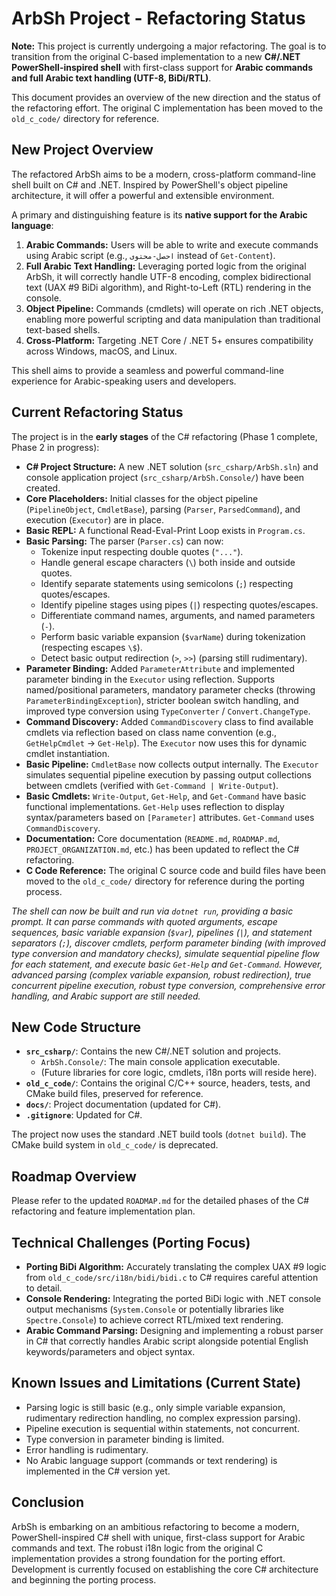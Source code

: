 # ArbSh Project - Refactoring Status

**Note:** This project is currently undergoing a major refactoring. The goal is to transition from the original C-based implementation to a new **C#/.NET PowerShell-inspired shell** with first-class support for **Arabic commands and full Arabic text handling (UTF-8, BiDi/RTL)**.

This document provides an overview of the new direction and the status of the refactoring effort. The original C implementation has been moved to the `old_c_code/` directory for reference.

## New Project Overview

The refactored ArbSh aims to be a modern, cross-platform command-line shell built on C# and .NET. Inspired by PowerShell's object pipeline architecture, it will offer a powerful and extensible environment.

A primary and distinguishing feature is its **native support for the Arabic language**:

1.  **Arabic Commands:** Users will be able to write and execute commands using Arabic script (e.g., `احصل-محتوى` instead of `Get-Content`).
2.  **Full Arabic Text Handling:** Leveraging ported logic from the original ArbSh, it will correctly handle UTF-8 encoding, complex bidirectional text (UAX #9 BiDi algorithm), and Right-to-Left (RTL) rendering in the console.
3.  **Object Pipeline:** Commands (cmdlets) will operate on rich .NET objects, enabling more powerful scripting and data manipulation than traditional text-based shells.
4.  **Cross-Platform:** Targeting .NET Core / .NET 5+ ensures compatibility across Windows, macOS, and Linux.

This shell aims to provide a seamless and powerful command-line experience for Arabic-speaking users and developers.

## Current Refactoring Status

The project is in the **early stages** of the C# refactoring (Phase 1 complete, Phase 2 in progress):

-   **C# Project Structure:** A new .NET solution (`src_csharp/ArbSh.sln`) and console application project (`src_csharp/ArbSh.Console/`) have been created.
-   **Core Placeholders:** Initial classes for the object pipeline (`PipelineObject`, `CmdletBase`), parsing (`Parser`, `ParsedCommand`), and execution (`Executor`) are in place.
-   **Basic REPL:** A functional Read-Eval-Print Loop exists in `Program.cs`.
-   **Basic Parsing:** The parser (`Parser.cs`) can now:
    -   Tokenize input respecting double quotes (`"..."`).
    -   Handle general escape characters (`\`) both inside and outside quotes.
    -   Identify separate statements using semicolons (`;`) respecting quotes/escapes.
    -   Identify pipeline stages using pipes (`|`) respecting quotes/escapes.
    -   Differentiate command names, arguments, and named parameters (`-`).
    -   Perform basic variable expansion (`$varName`) during tokenization (respecting escapes `\$`).
    -   Detect basic output redirection (`>`, `>>`) (parsing still rudimentary).
-   **Parameter Binding:** Added `ParameterAttribute` and implemented parameter binding in the `Executor` using reflection. Supports named/positional parameters, mandatory parameter checks (throwing `ParameterBindingException`), stricter boolean switch handling, and improved type conversion using `TypeConverter` / `Convert.ChangeType`.
-   **Command Discovery:** Added `CommandDiscovery` class to find available cmdlets via reflection based on class name convention (e.g., `GetHelpCmdlet` -> `Get-Help`). The `Executor` now uses this for dynamic cmdlet instantiation.
-   **Basic Pipeline:** `CmdletBase` now collects output internally. The `Executor` simulates sequential pipeline execution by passing output collections between cmdlets (verified with `Get-Command | Write-Output`).
-   **Basic Cmdlets:** `Write-Output`, `Get-Help`, and `Get-Command` have basic functional implementations. `Get-Help` uses reflection to display syntax/parameters based on `[Parameter]` attributes. `Get-Command` uses `CommandDiscovery`.
-   **Documentation:** Core documentation (`README.md`, `ROADMAP.md`, `PROJECT_ORGANIZATION.md`, etc.) has been updated to reflect the C# refactoring.
-   **C Code Reference:** The original C source code and build files have been moved to the `old_c_code/` directory for reference during the porting process.

*The shell can now be built and run via `dotnet run`, providing a basic prompt. It can parse commands with quoted arguments, escape sequences, basic variable expansion (`$var`), pipelines (`|`), and statement separators (`;`), discover cmdlets, perform parameter binding (with improved type conversion and mandatory checks), simulate sequential pipeline flow for each statement, and execute basic `Get-Help` and `Get-Command`. However, advanced parsing (complex variable expansion, robust redirection), true concurrent pipeline execution, robust type conversion, comprehensive error handling, and Arabic support are still needed.*

## New Code Structure

-   **`src_csharp/`**: Contains the new C#/.NET solution and projects.
    -   `ArbSh.Console/`: The main console application executable.
    -   (Future libraries for core logic, cmdlets, i18n ports will reside here).
-   **`old_c_code/`**: Contains the original C/C++ source, headers, tests, and CMake build files, preserved for reference.
-   **`docs/`**: Project documentation (updated for C#).
-   **`.gitignore`**: Updated for C#.

The project now uses the standard .NET build tools (`dotnet build`). The CMake build system in `old_c_code/` is deprecated.

## Roadmap Overview

Please refer to the updated `ROADMAP.md` for the detailed phases of the C# refactoring and feature implementation plan.

## Technical Challenges (Porting Focus)

-   **Porting BiDi Algorithm:** Accurately translating the complex UAX #9 logic from `old_c_code/src/i18n/bidi/bidi.c` to C# requires careful attention to detail.
-   **Console Rendering:** Integrating the ported BiDi logic with .NET console output mechanisms (`System.Console` or potentially libraries like `Spectre.Console`) to achieve correct RTL/mixed text rendering.
-   **Arabic Command Parsing:** Designing and implementing a robust parser in C# that correctly handles Arabic script alongside potential English keywords/parameters and object syntax.

## Known Issues and Limitations (Current State)

-   Parsing logic is still basic (e.g., only simple variable expansion, rudimentary redirection handling, no complex expression parsing).
-   Pipeline execution is sequential within statements, not concurrent.
-   Type conversion in parameter binding is limited.
-   Error handling is rudimentary.
-   No Arabic language support (commands or text rendering) is implemented in the C# version yet.

## Conclusion

ArbSh is embarking on an ambitious refactoring to become a modern, PowerShell-inspired C# shell with unique, first-class support for Arabic commands and text. The robust i18n logic from the original C implementation provides a strong foundation for the porting effort. Development is currently focused on establishing the core C# architecture and beginning the porting process.
